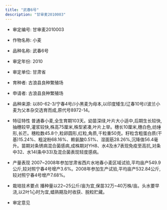 ```yaml
---
title: "武春6号"
description: "甘审麦2010003"
---
```

* 审定编号:  甘审麦2010003

*  作物名称:  小麦

*  品种名称:  武春6号

*  审定年份:  2010

*  审定单位:  甘肃省

* 育种者:  古浪县良种繁殖场

*  申请者:  古浪县良种繁殖场

*  品种来源:  以80-62-3/宁春4号//小黑麦为母本,以印度矮生/辽春10号//波兰小麦为父本杂交选育而成,原代号8972-14。

*  特征特性
普通春小麦,全生育期103天。幼苗深绿,叶片大小适中,后期生长较快,抽穗较早,灌浆较快,株高75厘米,株型紧凑,叶片上举。穗长10厘米,穗白色,纺缍形,长芒。穗粒数45.8个,粒卵圆形,红粒,角质,千粒重50克。籽粒含粗蛋白质(干基)15.24%、粗淀粉68.16%、赖氨酸0.51%、湿面筋28.26%,沉降值56.4毫升。苗期对条锈病混合菌感病,成株期对YH8、水4及水7表现免疫至高抗,对条中32、水14(条中33)及混合菌表现轻度感病。

*  产量表现
2007~2008年参加甘肃省西片水地春小麦区域试验,平均亩产549.9公斤,较对照宁春4号增产3.6%。2008年参加生产试验,平均亩产532.84公斤,较对照宁春4号增产7.68%。

*  栽培技术要点
播种量以22~25公斤/亩为宜,保苗32万~40万株/亩。头水要早浇,以2叶1心时为宜,蜡熟期及时收获、脱粒贮藏。

*  审定意见

